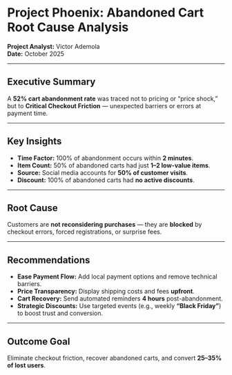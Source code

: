 # Project Phoenix: Abandoned Cart Root Cause Analysis

**Project Analyst:** Victor Ademola  
**Date:** October 2025  

---

## Executive Summary
A **52% cart abandonment rate** was traced not to pricing or “price shock,” but to **Critical Checkout Friction** — unexpected barriers or errors at payment time.

---

## Key Insights
- **Time Factor:** 100% of abandonment occurs within **2 minutes**.  
- **Item Count:** 50% of abandoned carts had just **1–2 low-value items**.  
- **Source:** Social media accounts for **50% of customer visits**.  
- **Discount:** 100% of abandoned carts had **no active discounts**.  

---

## Root Cause
Customers are **not reconsidering purchases** — they are **blocked** by checkout errors, forced registrations, or surprise fees.

---

## Recommendations
- **Ease Payment Flow:** Add local payment options and remove technical barriers.  
- **Price Transparency:** Display shipping costs and fees **upfront**.  
- **Cart Recovery:** Send automated reminders **4 hours** post-abandonment.  
- **Strategic Discounts:** Use targeted events (e.g., weekly **“Black Friday”**) to boost trust and conversion.  

---

## Outcome Goal
Eliminate checkout friction, recover abandoned carts, and convert **25–35% of lost users**.  
